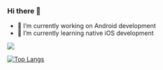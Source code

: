 ### Hi there 👋

<!--
**emeruvia/emeruvia** is a ✨ _special_ ✨ repository because its `README.md` (this file) appears on your GitHub profile.

Here are some ideas to get you started:

- 🔭 I’m currently working on ...
- 🌱 I’m currently learning ...
- 👯 I’m looking to collaborate on ...
- 🤔 I’m looking for help with ...
- 💬 Ask me about ...
- 📫 How to reach me: ...
- 😄 Pronouns: ...
- ⚡ Fun fact: ...
-->
- 🔭 I’m currently working on Android development
- 🌱 I’m currently learning native iOS development

![](https://github-readme-stats.vercel.app/api?username=emeruvia&show_icons=truel&include_all_commits=true&count_private=true)

[![Top Langs](https://github-readme-stats.vercel.app/api/top-langs/?username=emeruvia&layout=compact)](https://github.com/emeruvia?tab=repositories)
